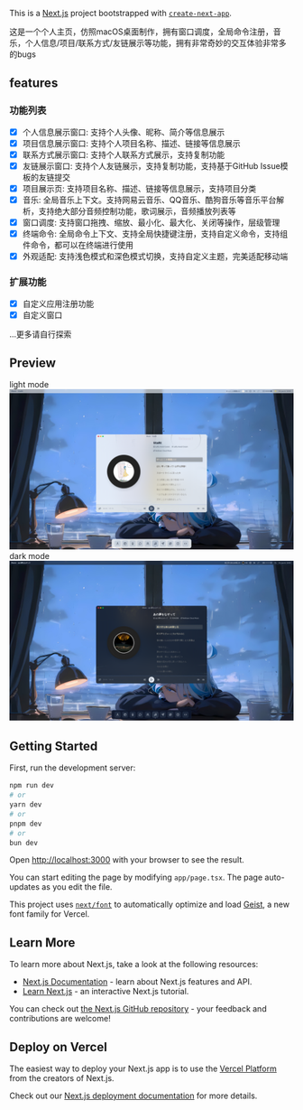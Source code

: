 This is a [Next.js](https://nextjs.org) project bootstrapped with [`create-next-app`](https://nextjs.org/docs/app/api-reference/cli/create-next-app).

这是一个个人主页，仿照macOS桌面制作，拥有窗口调度，全局命令注册，音乐，个人信息/项目/联系方式/友链展示等功能，拥有非常奇妙的交互体验非常多的bugs

## features

### 功能列表

- [x] 个人信息展示窗口: 支持个人头像、昵称、简介等信息展示
- [x] 项目信息展示窗口: 支持个人项目名称、描述、链接等信息展示
- [x] 联系方式展示窗口: 支持个人联系方式展示，支持复制功能
- [x] 友链展示窗口: 支持个人友链展示，支持复制功能，支持基于GitHub Issue模板的友链提交
- [x] 项目展示页: 支持项目名称、描述、链接等信息展示，支持项目分类
- [x] 音乐: 全局音乐上下文。支持网易云音乐、QQ音乐、酷狗音乐等音乐平台解析，支持绝大部分音频控制功能，歌词展示，音频播放列表等
- [x] 窗口调度: 支持窗口拖拽、缩放、最小化、最大化、关闭等操作，层级管理
- [x] 终端命令: 全局命令上下文、支持全局快捷键注册，支持自定义命令，支持组件命令，都可以在终端进行使用
- [x] 外观适配: 支持浅色模式和深色模式切换，支持自定义主题，完美适配移动端

### 扩展功能

- [x] 自定义应用注册功能
- [x] 自定义窗口

...更多请自行探索

## Preview

light mode
![Preview](./images/preview-light.png)
dark mode
![Preview](./images/preview-dark.png)

## Getting Started

First, run the development server:

```bash
npm run dev
# or
yarn dev
# or
pnpm dev
# or
bun dev
```

Open [http://localhost:3000](http://localhost:3000) with your browser to see the result.

You can start editing the page by modifying `app/page.tsx`. The page auto-updates as you edit the file.

This project uses [`next/font`](https://nextjs.org/docs/app/building-your-application/optimizing/fonts) to automatically optimize and load [Geist](https://vercel.com/font), a new font family for Vercel.

## Learn More

To learn more about Next.js, take a look at the following resources:

- [Next.js Documentation](https://nextjs.org/docs) - learn about Next.js features and API.
- [Learn Next.js](https://nextjs.org/learn) - an interactive Next.js tutorial.

You can check out [the Next.js GitHub repository](https://github.com/vercel/next.js) - your feedback and contributions are welcome!

## Deploy on Vercel

The easiest way to deploy your Next.js app is to use the [Vercel Platform](https://vercel.com/new?utm_medium=default-template&filter=next.js&utm_source=create-next-app&utm_campaign=create-next-app-readme) from the creators of Next.js.

Check out our [Next.js deployment documentation](https://nextjs.org/docs/app/building-your-application/deploying) for more details.
